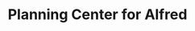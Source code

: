 ---
title: Planning Center for Alfred
direct_url: https://github.com/caleb531/planning-center-alfred
category: alfred
description: Look up people in your church's Planning Center with Alfred
---